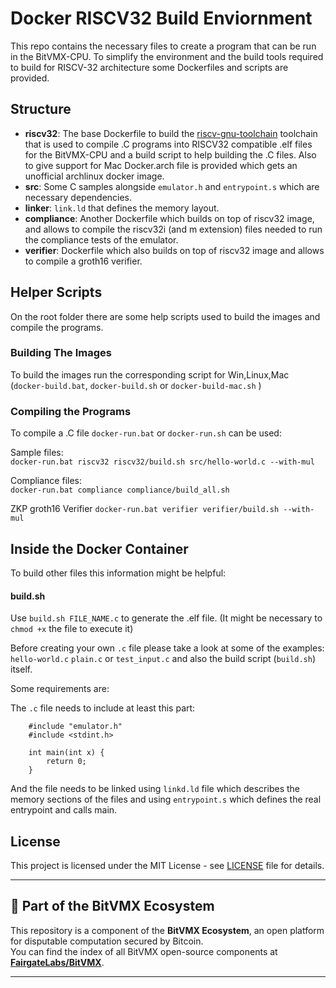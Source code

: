 # Docker RISCV32 Build Enviornment

This repo contains the necessary files to create a program that can be run in the BitVMX-CPU.
To simplify the environment and the build tools required to build for RISCV-32 architecture some Dockerfiles and scripts are provided.


## Structure

- **riscv32**: The base Dockerfile to build the [riscv-gnu-toolchain](https://github.com/riscv/riscv-gnu-toolchain) toolchain that is used to compile .C programs into RISCV32 compatible .elf files for the BitVMX-CPU and a build script to help building the .C files. Also to give support for Mac Docker.arch file is provided which gets an unofficial archlinux docker image.
- **src**: Some C samples alongside `emulator.h` and `entrypoint.s` which are necessary dependencies.
- **linker**: `link.ld` that defines the memory layout.
- **compliance**: Another Dockerfile which builds on top of riscv32 image, and allows to compile the riscv32i (and m extension) files needed to run the compliance tests of the emulator.
- **verifier**: Dockerfile which also builds on top of riscv32 image and allows to compile a groth16 verifier.

## Helper Scripts

On the root folder there are some help scripts used to build the images and compile the programs.

### Building The Images
To build the images run the corresponding script for Win,Linux,Mac (`docker-build.bat`, `docker-build.sh` or `docker-build-mac.sh` )


### Compiling the Programs
To compile a .C file `docker-run.bat` or `docker-run.sh` can be used:

Sample files:  
`docker-run.bat riscv32 riscv32/build.sh src/hello-world.c --with-mul`

Compliance files:  
`docker-run.bat compliance compliance/build_all.sh`

ZKP groth16 Verifier
`docker-run.bat verifier verifier/build.sh --with-mul`


## Inside the Docker Container

To build other files this information might be helpful:

#### build.sh
Use `build.sh FILE_NAME.c` to generate the .elf file. (It might be necessary to `chmod +x` the file to execute it)

Before creating your own `.c` file please take a look at some of the examples: `hello-world.c` `plain.c` or `test_input.c` and also the build script (`build.sh`) itself.

Some requirements are:

The `.c` file needs to include at least this part:
```
    #include "emulator.h"
    #include <stdint.h>

    int main(int x) {
        return 0;
    }
```

And the file needs to be linked using `linkd.ld` file which describes the memory sections of the files and using `entrypoint.s` which defines the real entrypoint and calls main.

## License

This project is licensed under the MIT License - see [LICENSE](LICENSE) file for details.

---

## 🧩 Part of the BitVMX Ecosystem

This repository is a component of the **BitVMX Ecosystem**, an open platform for disputable computation secured by Bitcoin.  
You can find the index of all BitVMX open-source components at [**FairgateLabs/BitVMX**](https://github.com/FairgateLabs/BitVMX).

---
